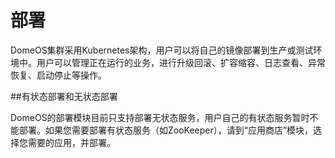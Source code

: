 # 部署

DomeOS集群采用Kubernetes架构，用户可以将自己的镜像部署到生产或测试环境中。用户可以管理正在运行的业务，进行升级回滚、扩容缩容、日志查看、异常恢复、启动停止等操作。

##有状态部署和无状态部署

DomeOS的部署模块目前只支持部署无状态服务，用户自己的有状态服务暂时不能部署。如果您需要部署有状态服务（如ZooKeeper），请到“应用商店”模块，选择您需要的应用，并部署。